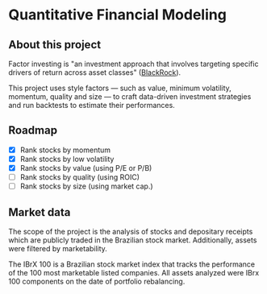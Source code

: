 # Quantitative Financial Modeling

## About this project

Factor investing is "an investment approach that involves targeting specific drivers of return across asset classes" ([BlackRock](https://www.blackrock.com/us/individual/investment-ideas/what-is-factor-investing)).

This project uses style factors — such as value, minimum volatility, momentum, quality and size — to craft data-driven investment strategies and run backtests to estimate their performances.

## Roadmap

- [x] Rank stocks by momentum
- [x] Rank stocks by low volatility
- [x] Rank stocks by value (using P/E or P/B)
- [ ] Rank stocks by quality (using ROIC)
- [ ] Rank stocks by size (using market cap.)

## Market data

The scope of the project is the analysis of stocks and depositary receipts which are publicly traded in the Brazilian stock market. Additionally, assets were filtered by marketability. 

The IBrX 100 is a Brazilian stock market index that tracks the performance of the 100 most marketable listed companies. All assets analyzed were IBrx 100 components on the date of portfolio rebalancing.
